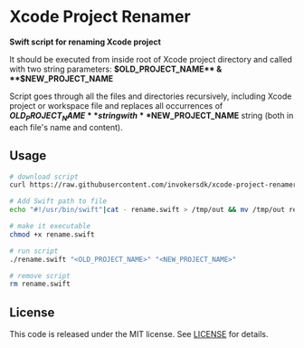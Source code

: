 # Xcode Project Renamer

**Swift script for renaming Xcode project**

It should be executed from inside root of Xcode project directory and called with two string parameters: 
**$OLD_PROJECT_NAME** & **$NEW_PROJECT_NAME**

Script goes through all the files and directories recursively, including Xcode project or workspace file and replaces all occurrences of **$OLD_PROJECT_NAME** string with **$NEW_PROJECT_NAME** string (both in each file's name and content).

## Usage

```bash
# download script
curl https://raw.githubusercontent.com/invokersdk/xcode-project-renamer/master/Sources/main.swift -o rename.swift

# Add Swift path to file
echo "#!/usr/bin/swift"|cat - rename.swift > /tmp/out && mv /tmp/out rename.swift

# make it executable
chmod +x rename.swift

# run script
./rename.swift "<OLD_PROJECT_NAME>" "<NEW_PROJECT_NAME>"

# remove script
rm rename.swift
```

## License
This code is released under the MIT license. See [LICENSE](LICENSE) for details.
